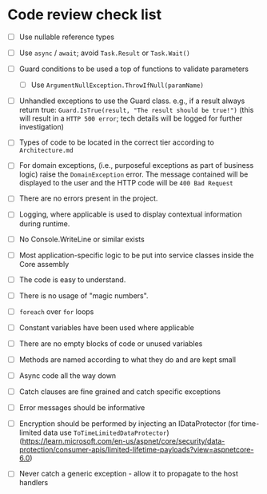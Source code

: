 # Code review check list

- [ ] Use nullable reference types
- [ ] Use `async` / `await`; avoid `Task.Result` or `Task.Wait()` 
- [ ] Guard conditions to be used a top of functions to validate parameters
    - [ ] Use `ArgumentNullException.ThrowIfNull(paramName)` 
- [ ] Unhandled exceptions to use the Guard class.  e.g., if a result always return true: `Guard.IsTrue(result, "The result should be true!")` (this will result in a `HTTP 500 error`; tech details will be logged for further investigation)
- [ ] Types of code to be located in the correct tier according to `Architecture.md`
- [ ] For domain exceptions, (i.e., purposeful exceptions as part of business logic) raise the `DomainException` error.  The message contained will be displayed to the user and the HTTP code will be `400 Bad Request` 
- [ ] There are no errors present in the project.
- [ ] Logging, where applicable is used to display contextual information during runtime.
- [ ] No Console.WriteLine or similar exists
- [ ] Most application-specific logic to be put into service classes inside the Core assembly
- [ ] The code is easy to understand.
- [ ] There is no usage of "magic numbers".
- [ ] `foreach` over `for` loops
- [ ] Constant variables have been used where applicable
- [ ] There are no empty blocks of code or unused variables
- [ ] Methods are named according to what they do and are kept small
- [ ] Async code all the way down
- [ ] Catch clauses are fine grained and catch specific exceptions
- [ ] Error messages should be informative
- [ ] Encryption should be performed by injecting an IDataProtector (for time-limited data use `ToTimeLimitedDataProtector`) 
    (https://learn.microsoft.com/en-us/aspnet/core/security/data-protection/consumer-apis/limited-lifetime-payloads?view=aspnetcore-6.0)
- [ ] Never catch a generic exception - allow it to propagate to the host handlers





